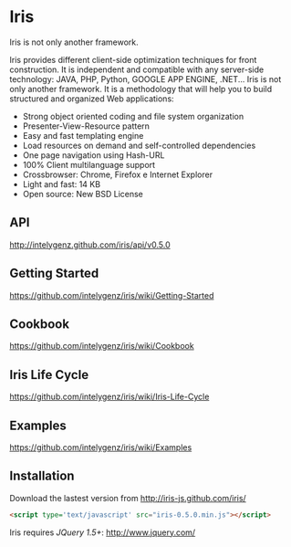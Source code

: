 # Iris

Iris is not only another framework.

Iris provides different client-side optimization techniques for front construction. It is independent and compatible with any server-side technology: JAVA, PHP, Python, GOOGLE APP ENGINE, .NET...
Iris is not only another framework. It is a methodology that will help you to build structured and organized Web applications:

* Strong object oriented coding and file system organization
* Presenter-View-Resource pattern
* Easy and fast templating engine
* Load resources on demand and self-controlled dependencies
* One page navigation using Hash-URL
* 100% Client multilanguage support
* Crossbrowser: Chrome, Firefox e Internet Explorer
* Light and fast: 14 KB
* Open source: New BSD License


## API
http://intelygenz.github.com/iris/api/v0.5.0

## Getting Started
https://github.com/intelygenz/iris/wiki/Getting-Started

## Cookbook
https://github.com/intelygenz/iris/wiki/Cookbook

## Iris Life Cycle
https://github.com/intelygenz/iris/wiki/Iris-Life-Cycle

## Examples
https://github.com/intelygenz/iris/wiki/Examples

## Installation

Download the lastest version from http://iris-js.github.com/iris/

```html
<script type='text/javascript' src="iris-0.5.0.min.js"></script>
```

Iris requires *JQuery 1.5+*:
http://www.jquery.com/
